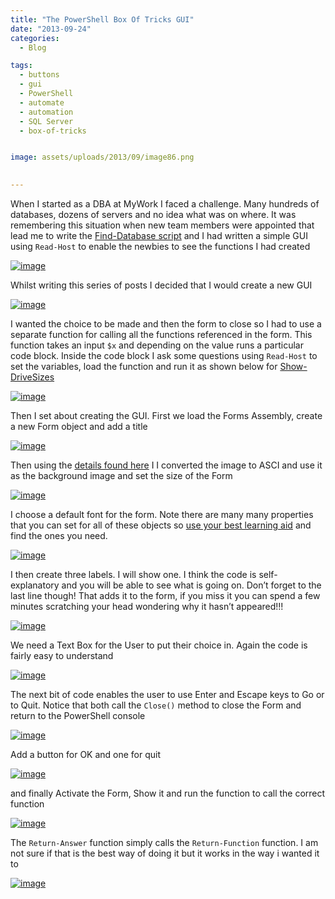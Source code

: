 ```yaml
---
title: "The PowerShell Box Of Tricks GUI"
date: "2013-09-24" 
categories:
  - Blog

tags:
  - buttons
  - gui
  - PowerShell
  - automate
  - automation
  - SQL Server
  - box-of-tricks


image: assets/uploads/2013/09/image86.png
  

---
```

When I started as a DBA at MyWork I faced a challenge. Many hundreds of databases, dozens of servers and no idea what was on where. It was remembering this situation when new team members were appointed that lead me to write the [Find-Database script](https://blog.robsewell.com/using-powershell-to-find-a-database-amongst-hundreds/) and I had written a simple GUI using `Read-Host` to enable the newbies to see the functions I had created

[![image](https://blog.robsewell.com/assets/uploads/2013/09/image85.png)](https://blog.robsewell.com/assets/uploads/2013/09/image85.png)

Whilst writing this series of posts I decided that I would create a new GUI

[![image](https://blog.robsewell.com/assets/uploads/2013/09/image86.png)](https://blog.robsewell.com/assets/uploads/2013/09/image86.png)

I wanted the choice to be made and then the form to close so I had to use a separate function for calling all the functions referenced in the form. This function takes an input `$x` and depending on the value runs a particular code block. Inside the code block I ask some questions using `Read-Host` to set the variables, load the function and run it as shown below for [Show-DriveSizes](https://blog.robsewell.com/checking-drive-sizes-with-powershell/)

[![image](https://blog.robsewell.com/assets/uploads/2013/09/image87.png)](https://blog.robsewell.com/assets/uploads/2013/09/image87.png)

Then I set about creating the GUI. First we load the Forms Assembly, create a new Form object and add a title

[![image](https://blog.robsewell.com/assets/uploads/2013/09/image88.png)](https://blog.robsewell.com/assets/uploads/2013/09/image88.png)

Then using the [details found here](http://www.alkanesolutions.co.uk/2013/04/19/embedding-base64-image-strings-inside-a-powershell-application/) I I converted the image to ASCI and use it as the background image and set the size of the Form

[![image](https://blog.robsewell.com/assets/uploads/2013/09/image89.png)](https://blog.robsewell.com/assets/uploads/2013/09/image89.png)

I choose a default font for the form. Note there are many many properties that you can set for all of these objects so [use your best learning aid](http://google.com) and find the ones you need.

[![image](https://blog.robsewell.com/assets/uploads/2013/09/image90.png)](https://blog.robsewell.com/assets/uploads/2013/09/image90.png)

I then create three labels. I will show one. I think the code is self-explanatory and you will be able to see what is going on. Don’t forget to the last line though! That adds it to the form, if you miss it you can spend a few minutes scratching your head wondering why it hasn’t appeared!!!

[![image](https://blog.robsewell.com/assets/uploads/2013/09/image91.png)](https://blog.robsewell.com/assets/uploads/2013/09/image91.png)

We need a Text Box for the User to put their choice in. Again the code is fairly easy to understand

[![image](https://blog.robsewell.com/assets/uploads/2013/09/image92.png)](https://blog.robsewell.com/assets/uploads/2013/09/image92.png)

The next bit of code enables the user to use Enter and Escape keys to Go or to Quit. Notice that both call the `Close()` method to close the Form and return to the PowerShell console

[![image](https://blog.robsewell.com/assets/uploads/2013/09/image93.png)](https://blog.robsewell.com/assets/uploads/2013/09/image93.png)

Add a button for OK and one for quit

[![image](https://blog.robsewell.com/assets/uploads/2013/09/image94.png)](https://blog.robsewell.com/assets/uploads/2013/09/image94.png)

and finally Activate the Form, Show it and run the function to call the correct function

[![image](https://blog.robsewell.com/assets/uploads/2013/09/image95.png)](https://blog.robsewell.com/assets/uploads/2013/09/image95.png)

The `Return-Answer` function simply calls the `Return-Function` function. I am not sure if that is the best way of doing it but it works in the way i wanted it to

[![image](https://blog.robsewell.com/assets/uploads/2013/09/image96.png)](https://blog.robsewell.com/assets/uploads/2013/09/image96.png)
